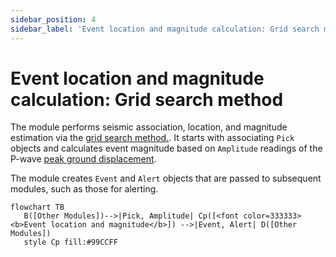 ```yaml
---
sidebar_position: 4
sidebar_label: 'Event location and magnitude calculation: Grid search method'
---
```


# Event location and magnitude calculation: Grid search method
The module performs seismic association, location, and magnitude estimation via the [grid search method.](https://pubs.geoscienceworld.org/ssa/bssa/article-abstract/98/3/1482/341985/Real-Time-Evolutionary-Earthquake-Location-for?redirectedFrom=fulltext). It starts with associating `Pick` objects and calculates event magnitude based on `Amplitude` readings of the P-wave [peak ground displacement](https://agupubs.onlinelibrary.wiley.com/doi/full/10.1029/2007JB005386).


The module creates `Event` and `Alert` objects that are passed to subsequent modules, such as those for alerting.

```mermaid
flowchart TB
   B([Other Modules])-->|Pick, Amplitude| Cp([<font color=333333><b>Event location and magnitude</b>]) -->|Event, Alert| D([Other Modules])
   style Cp fill:#99CCFF
```